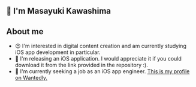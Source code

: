 ## 👋 I'm Masayuki Kawashima

## About me

- :heart_eyes: I'm interested in digital content creation and am currently studying iOS app development in particular.
- :iphone: I'm releasing an iOS application. I would appreciate it if you could download it from the link provided in the repository :).
- :necktie: I'm currently seeking a job as an iOS app engineer.
  [This is my profile on Wantedly.](https://www.wantedly.com/id/masayuki_kawashima_p)

<!--
**MasayukiKawashima/MasayukiKawashima** is a ✨ _special_ ✨ repository because its `README.md` (this file) appears on your GitHub profile.
![dancemoviethumbnail]  (https://github.com/user-attachments/assets/ce754c72-c820-45b1-85e7-324c67c2045e)

Here are some ideas to get you started:

- 🔭 I’m currently working on ...
- 🌱 I’m currently learning ...
- 👯 I’m looking to collaborate on ...
- 🤔 I’m looking for help with ...
- 💬 Ask me about ...
- 📫 How to reach me: ...
- 😄 Pronouns: ...
- ⚡ Fun fact: ...
-->
